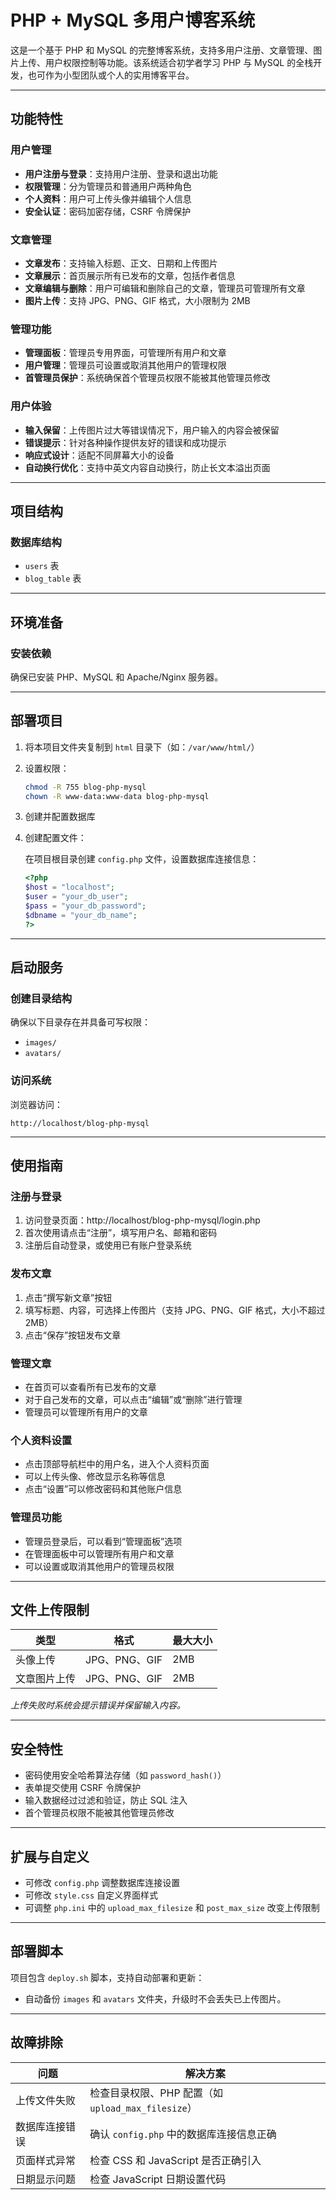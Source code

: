 # PHP + MySQL 多用户博客系统

这是一个基于 PHP 和 MySQL 的完整博客系统，支持多用户注册、文章管理、图片上传、用户权限控制等功能。该系统适合初学者学习 PHP 与 MySQL 的全栈开发，也可作为小型团队或个人的实用博客平台。

---

## 功能特性

### 用户管理
- **用户注册与登录**：支持用户注册、登录和退出功能  
- **权限管理**：分为管理员和普通用户两种角色  
- **个人资料**：用户可上传头像并编辑个人信息  
- **安全认证**：密码加密存储，CSRF 令牌保护  

### 文章管理
- **文章发布**：支持输入标题、正文、日期和上传图片  
- **文章展示**：首页展示所有已发布的文章，包括作者信息  
- **文章编辑与删除**：用户可编辑和删除自己的文章，管理员可管理所有文章  
- **图片上传**：支持 JPG、PNG、GIF 格式，大小限制为 2MB  

### 管理功能
- **管理面板**：管理员专用界面，可管理所有用户和文章  
- **用户管理**：管理员可设置或取消其他用户的管理权限  
- **首管理员保护**：系统确保首个管理员权限不能被其他管理员修改  

### 用户体验
- **输入保留**：上传图片过大等错误情况下，用户输入的内容会被保留  
- **错误提示**：针对各种操作提供友好的错误和成功提示  
- **响应式设计**：适配不同屏幕大小的设备  
- **自动换行优化**：支持中英文内容自动换行，防止长文本溢出页面  

---

## 项目结构

### 数据库结构
- `users` 表  
- `blog_table` 表  

---

## 环境准备

### 安装依赖
确保已安装 PHP、MySQL 和 Apache/Nginx 服务器。

---

## 部署项目

1. 将本项目文件夹复制到 `html` 目录下（如：`/var/www/html/`）
2. 设置权限：

   ```bash
   chmod -R 755 blog-php-mysql
   chown -R www-data:www-data blog-php-mysql
   ```

3. 创建并配置数据库
4. 创建配置文件：

   在项目根目录创建 `config.php` 文件，设置数据库连接信息：

   ```php
   <?php
   $host = "localhost";
   $user = "your_db_user";
   $pass = "your_db_password";
   $dbname = "your_db_name";
   ?>
   ```

---

## 启动服务

### 创建目录结构
确保以下目录存在并具备可写权限：

- `images/`
- `avatars/`

### 访问系统
浏览器访问：

```
http://localhost/blog-php-mysql
```

---

## 使用指南

### 注册与登录
1. 访问登录页面：http://localhost/blog-php-mysql/login.php  
2. 首次使用请点击“注册”，填写用户名、邮箱和密码  
3. 注册后自动登录，或使用已有账户登录系统  

### 发布文章
1. 点击“撰写新文章”按钮  
2. 填写标题、内容，可选择上传图片（支持 JPG、PNG、GIF 格式，大小不超过 2MB）  
3. 点击“保存”按钮发布文章  

### 管理文章
- 在首页可以查看所有已发布的文章  
- 对于自己发布的文章，可以点击“编辑”或“删除”进行管理  
- 管理员可以管理所有用户的文章  

### 个人资料设置
- 点击顶部导航栏中的用户名，进入个人资料页面  
- 可以上传头像、修改显示名称等信息  
- 点击“设置”可以修改密码和其他账户信息  

### 管理员功能
- 管理员登录后，可以看到“管理面板”选项  
- 在管理面板中可以管理所有用户和文章  
- 可以设置或取消其他用户的管理员权限  

---

## 文件上传限制

| 类型         | 格式               | 最大大小 |
|--------------|--------------------|-----------|
| 头像上传     | JPG、PNG、GIF      | 2MB       |
| 文章图片上传 | JPG、PNG、GIF      | 2MB       |

*上传失败时系统会提示错误并保留输入内容。*

---

## 安全特性

- 密码使用安全哈希算法存储（如 `password_hash()`）
- 表单提交使用 CSRF 令牌保护
- 输入数据经过过滤和验证，防止 SQL 注入
- 首个管理员权限不能被其他管理员修改

---

## 扩展与自定义

- 可修改 `config.php` 调整数据库连接设置
- 可修改 `style.css` 自定义界面样式
- 可调整 `php.ini` 中的 `upload_max_filesize` 和 `post_max_size` 改变上传限制

---

## 部署脚本

项目包含 `deploy.sh` 脚本，支持自动部署和更新：

- 自动备份 `images` 和 `avatars` 文件夹，升级时不会丢失已上传图片。

---

## 故障排除

| 问题             | 解决方案                                                                 |
|------------------|--------------------------------------------------------------------------|
| 上传文件失败     | 检查目录权限、PHP 配置（如 `upload_max_filesize`）                       |
| 数据库连接错误   | 确认 `config.php` 中的数据库连接信息正确                                 |
| 页面样式异常     | 检查 CSS 和 JavaScript 是否正确引入                                      |
| 日期显示问题     | 检查 JavaScript 日期设置代码                                              |

